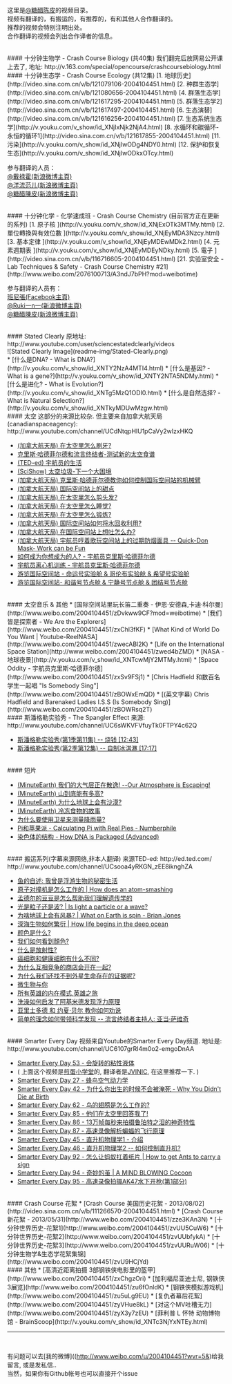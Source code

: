 这里是[@糖醋陈皮](http://www.weibo.com/u/2004104451?wvr=5&)的视频目录。<br />
视频有翻译的，有搬运的，有推荐的，有和其他人合作翻译的。 <br />
推荐的视频会特别注明出处。 <br />
合作翻译的视频会列出合作译者的信息。 <br />



<br>
#### 十分钟生物学 - Crash Course Biology (共40集)
我们翻完后放网易公开课上去了, 地址:  
http://v.163.com/special/opencourse/crashcoursebiology.html  



<br>
#### 十分钟生态学 - Crash Course Ecology (共12集)
[1. 地球历史](http://video.sina.com.cn/v/b/121079106-2004104451.html)       
[2. 种群生态学](http://video.sina.com.cn/v/b/121080656-2004104451.html)    
[4. 群落生态学](http://video.sina.com.cn/v/b/121617295-2004104451.html)    
[5. 群落生态学2](http://video.sina.com.cn/v/b/121617497-2004104451.html)    
[6. 生态演替](http://video.sina.com.cn/v/b/121616256-2004104451.html)    
[7. 生态系统生态学](http://v.youku.com/v_show/id_XNjIxNjk2NjA4.html)    
[8. 水循环和碳循环-永恒的循环1](http://video.sina.com.cn/v/b/121617855-2004104451.html)    
[11. 污染](http://v.youku.com/v_show/id_XNjIwODg4NDY0.html)    
[12. 保护和恢复生态](http://v.youku.com/v_show/id_XNjIwODkxOTcy.html)    

参与翻译的人员：   
[@戴禄霍(新浪微博主頁)](http://weibo.com/738234769)  
[@洋流范儿(新浪微博主頁)](http://www.weibo.com/shanmusunny)   
[@糖醋陳皮(新浪微博主頁)](http://www.weibo.com/2004104451/profile?rightmod=1&wvr=5&mod=personnumber)



<br>
#### 十分钟化学 - 化学速成班 - Crash Course Chemistry (目前官方正在更新的系列)
[1. 原子核 ](http://v.youku.com/v_show/id_XNjExOTk3MTMy.html)  
[2. 單位轉換與有效位數 ](http://v.youku.com/v_show/id_XNjEyMDA3Nzcy.html)  
[3. 基本定律 ](http://v.youku.com/v_show/id_XNjEyMDEwMDk2.html)  
[4. 元素週期表 ](http://v.youku.com/v_show/id_XNjEyMDEyNDky.html)  
[5. 電子 ](http://video.sina.com.cn/v/b/116716605-2004104451.html)  
[21. 实验室安全 - Lab Techniques & Safety - Crash Course Chemistry #21](http://www.weibo.com/2076100713/A3ndJ7bPH?mod=weibotime)

参与翻译的人员有：  
[班尼張(Facebook主頁)](https://www.facebook.com/BennySciCh?fref=ts)  
[@Ruki一n一(新浪微博主頁)](http://www.weibo.com/518485675?topnav=1&wvr=5&topsug=1)   
[@糖醋陳皮(新浪微博主頁)](http://www.weibo.com/2004104451/profile?rightmod=1&wvr=5&mod=personnumber)


<br>
#### Stated Clearly
原地址: http://www.youtube.com/user/sciencestatedclearly/videos  <br>
![Stated Clearly Image](readme-img/Stated-Clearly.png)  <br>
* [什么是DNA? - What is DNA?](http://v.youku.com/v_show/id_XNTY2NzA4MTI4.html)
* [什么是基因? - What is a gene?](http://v.youku.com/v_show/id_XNTY2NTA5NDMy.html)
* [什么是进化? - What is Evolution?](http://v.youku.com/v_show/id_XNTg5MzQ1ODI0.html)
* [什么是自然选择? - What is Natural Selection?](http://v.youku.com/v_show/id_XNTkyMDUwMzgw.html)




<br>
#### 太空
这部分的来源比较杂.  
但主要来自加拿大航天局(canadianspaceagency): http://www.youtube.com/channel/UCdNtqpHlU1pCaVy2wlzxHKQ 

* [(加拿大航天局) 在太空里怎么刷牙?](http://v.youku.com/v_show/id_XNTcwMzUwMDk2.html)
* [克里斯·哈德菲尔德和流言终结者-测试新的太空食谱](http://www.weibo.com/2004104451/zz8eMkhDQ)
* [(TED-ed) 宇航员的生活](http://www.weibo.com/2004104451/ztboXsKef)
* [(SciShow) 太空垃圾-下一个大困境](http://www.weibo.com/2004104451/zsiaxtWXs)
* [(加拿大航天局) 克里斯·哈德菲尔德教你如何控制国际空间站的机械臂](http://www.weibo.com/2004104451/zuSN1FyPS)
* [(加拿大航天局) 国际空间站上的甜点](http://www.weibo.com/2004104451/zuAFs2pPe)
* [(加拿大航天局) 在太空里怎么剪头发?](http://www.weibo.com/2004104451/zsgMCl6kp)
* [(加拿大航天局) 在太空里怎么睡觉? ](http://www.weibo.com/2004104451/zsgJT3dod)
* [(加拿大航天局) 在太空里怎么锻炼?](http://www.weibo.com/2004104451/zsqZamf4N)  
* [(加拿大航天局) 国际空间站如何将水回收利用?](http://www.weibo.com/2004104451/zu6jZw37d)
* [(加拿大航天局) 在国际空间站上想吐怎么办?](http://www.weibo.com/2004104451/zwe6U8iJ3)
* [(加拿大航天局) 宇航员哼着歌玩空间站上的过期防烟面具 -- Quick-Don Mask- Work can be Fun](http://www.weibo.com/2004104451/zwe35pyC2)  
* [如何成为你想成为的人? - 宇航员克里斯·哈德菲尔德](http://www.weibo.com/2004104451/zvWdtsgh1)  
* [宇航员离心机训练 - 宇航员克里斯·哈德菲尔德](http://v.youku.com/v_show/id_XNTc2MTU3MTM2.html)  
* [游览国际空间站 - 命运号实验舱 & 哥伦布实验舱 & 希望号实验舱](http://www.weibo.com/2004104451/zwOkbj39w)     
* [游览国际空间站- 和谐号节点舱 & 宁静号节点舱 & 团结号节点舱](http://v.youku.com/v_show/id_XNTc2MTA1ODQ4.html)




<br>
#### 太空音乐 & 其他
* [国际空间站里玩长笛二重奏 - 伊恩·安德森,卡迪·科尔曼](http://www.weibo.com/2004104451/zDvkww9CF?mod=weibotime)  
* [我们皆是探索者 - We Are the Explorers](http://www.weibo.com/2004104451/zxChl3fKF)
* [What Kind of World Do You Want | Youtube-ReelNASA](http://www.weibo.com/2004104451/zwecABl2K)
* [Life on the International Space Station](http://www.weibo.com/2004104451/zwed4bZMD)
* [NASA - 地球夜景](http://v.youku.com/v_show/id_XNTcwMjY2MTMy.html)
* [Space Oddity - 宇航员克里斯·哈德菲尔德](http://www.weibo.com/2004104451/zxSv9FSj1)
* [Chris Hadfield 和数百名学生一起唱 "Is Somebody Sing"](http://www.weibo.com/2004104451/zBOWxEmQD)
* [(英文字幕) Chris Hadfield and Barenaked Ladies I.S.S (Is Somebody Sing)](http://www.weibo.com/2004104451/zBOWRsq2T)








<br>
#### 斯潘格勒实验秀 - The Spangler Effect
来源: http://www.youtube.com/channel/UC6sWKVFVfuyTk0FTPY4c62Q

* [斯潘格勒实验秀(第1季第11集) -- 烧钱 [12:43]](http://www.weibo.com/2004104451/zwEEABkXt)  
* [斯潘格勒实验秀(第2季第12集) -- 自制冰淇淋  [17:17]](http://v.youku.com/v_show/id_XNTc2OTA5ODQ4.html)  







<br>
#### 短片

* [(MinuteEarth) 我们的大气层正在散逸! --Our Atmosphere is Escaping!](http://www.weibo.com/2004104451/zxiXK52YE)
* [(MinuteEarth) 山到底能有多高?](http://www.weibo.com/2004104451/zszIXzkFb)
* [(MinuteEarth) 为什么地球上会有沙漠? ](http://www.weibo.com/2004104451/zshAmoAU8)
* [(MinuteEarth) 冷冻食物的故事](http://www.weibo.com/2004104451/zvXm3oUTu)
* [为什么要使用卫星来测量降雨量? ](http://www.weibo.com/2004104451/zsh4UavQe)
* [Pi和苹果派 - Calculating Pi with Real Pies - Numberphile](http://weibo.com/2004104451/zvsmx0ACo)
* [染色体的结构 - How DNA is Packaged (Advanced)](http://www.weibo.com/2004104451/zDvSljd5T?mod=weibotime)  









<br>
#### 搬运系列(字幕来源网络,非本人翻译)
来源TED-ed:   
http://ed.ted.com/   
http://www.youtube.com/channel/UCsooa4yRKGN_zEE8iknghZA  

* [鱼的自述: 我曾是浮游生物的秘密生活](http://video.sina.com.cn/v/b/110758524-2004104451.html)
* [原子对撞机是怎么工作的 | How does an atom-smashing](http://video.sina.com.cn/v/b/110759144-2004104451.html)
* [孟德尔的豆豆是怎么帮助我们理解遗传学的](http://video.sina.com.cn/v/b/110203875-2004104451.html)
* [光是粒子还是波? | Is light a particle or a wave?](http://v.youku.com/v_show/id_XNTg2NTc1MDI0.html)
* [为啥地球上会有风暴? | What on Earth is spin - Brian Jones](http://v.youku.com/v_show/id_XNTg3ODg3MjY4.html)
* [深海生物如何繁衍 | How life begins in the deep ocean](http://v.youku.com/v_show/id_XNTcwMzMwMDMy.html) 
* [颜色是什么?](http://www.weibo.com/2004104451/zt9dTdIVS) 
* [我们如何看到顏色?](http://www.weibo.com/2004104451/zqKTZuLhl)
* [什么是放射性?](http://www.weibo.com/2004104451/zszHeAPIJ)
* [癌细胞和健康细胞有什么不同?](http://www.weibo.com/2004104451/zszJh6nYU) 
* [为什么互相竞争的商店会开在一起?](http://www.weibo.com/2004104451/zpgjvFzu6)
* [为什么我们还找不到外星生命存在的证据呢?](http://www.weibo.com/2004104451/zqKUb2t3g)
* [微生物与你](http://www.weibo.com/2004104451/zszHRBRiK)
* [所有英雄的内在模式,英雄之旅](http://www.weibo.com/2004104451/zsqZMs7ZR)
* [洗澡如何启发了阿基米德发现浮力原理](http://www.weibo.com/2004104451/zqKTkqe5C)
* [亚里士多德 和 约夏·贝尔 教你如何劝说](http://www.weibo.com/2004104451/zszIgqIIl)
* [简单的理念如何带领科学发现 -- 流言终结者主持人: 亚当·萨维奇](http://www.weibo.com/2004104451/zsA5z7BIb) 





<br>
#### Smarter Every Day
视频来自Youtube的Smarter Every Day频道.  
地址是:   http://www.youtube.com/channel/UC6107grRI4m0o2-emgoDnAA

* [Smarter Every Day 53 - 会旋转的粘性液体](http://v.youku.com/v_show/id_XNDU5NTQwNDc2.html?f=18563154) <br/> 
* ( 上面这个视频是[煎蛋小学堂](http://www.weibo.com/jandanxxt?topnav=1&wvr=5&topsug=1)的, 翻译者是[JVINIC](http://www.weibo.com/jvinic?topnav=1&wvr=5&topsug=1), 在这里推荐一下. ) <br/>
* [Smarter Every Day 27 - 蜂鸟空气动力学](http://www.weibo.com/2004104451/zvl5tCWqO)
* [Smarter Every Day 42 - 为什么你出生的时候不会被淹死 - Why You Didn't Die at Birth](http://www.weibo.com/2004104451/zshZ9wNBF)
* [Smarter Every Day 62 - 鸟的翅膀是怎么工作的?](http://weibo.com/2004104451/zvsIqb4PE)
* [Smarter Every Day 85 - 他们在太空里回答我了!](http://www.weibo.com/2004104451/zsitC22Hq)
* [Smarter Every Day 86 - 13万帧每秒来拍摄鲁珀特之泪的神奇特性](http://www.weibo.com/2004104451/zBIgRyafa)
* [Smarter Every Day 87 - 高速录像解析蝙蝠的飞行原理](http://weibo.com/2004104451/zvslLpLsZ)
* [Smarter Every Day 45 - 直升机物理学1 - 介绍](http://www.weibo.com/2004104451/ztbsK77zr)
* [Smarter Every Day 46 - 直升机物理学2 -- 如何控制直升机?](http://weibo.com/2004104451/zvtAHwktt)
* [Smarter Every Day 92 - 怎么让蚂蚁扛着纸片 | How to get Ants to carry a sign](http://www.weibo.com/2004104451/zBx2QcqAb)
* [Smarter Every Day 94 - 奇妙的茧 | A MIND BLOWING Cocoon ](http://www.weibo.com/2004104451/zBx7b5ARp)
* [Smarter Every Day 95 - 高速录像拍摄AK47水下开枪(第1部分)](http://v.youku.com/v_show/id_XNTc2MTQyMDUy.html)




<br>
#### Crash Course 花絮
* [Crash Course 美国历史花絮 - 2013/08/02](http://video.sina.com.cn/v/b/111266570-2004104451.html)
* [Crash Course 新花絮 - 2013/05/31](http://www.weibo.com/2004104451/zze3KAn3N)
* [十分钟世界历史-花絮1](http://www.weibo.com/2004104451/zvUU5CuW6)
* [十分钟世界历史-花絮2](http://www.weibo.com/2004104451/zvUUbfykA)
* [十分钟世界历史-花絮3](http://www.weibo.com/2004104451/zvUURuW06)
* [十分钟生物学&生态学花絮集锦](http://www.weibo.com/2004104451/zvU9HCjYd)  





<br>
#### 其他
* [高清近距离拍摄 3部钢铁侠电影里的盔甲](http://www.weibo.com/2004104451/zxChgzOri)
* [加利福尼亚迪士尼, 钢铁侠3展览](http://www.weibo.com/2004104451/zu6fOnldK)
* [钢铁侠模拟游戏机](http://www.weibo.com/2004104451/zu5uLg9EU)  
* [复仇者幕后花絮](http://www.weibo.com/2004104451/zyVHue8kL)
* [对这个MV吐槽无力](http://www.weibo.com/2004104451/zyX3y7zEU)
* [菲利普 L 怀特 动物博物馆 - BrainScoop](http://v.youku.com/v_show/id_XNTc3NjYxNTEy.html)




<br>

---

<br>


有问题可以去[我的微博]((http://www.weibo.com/u/2004104451?wvr=5&)给我留言, 或是发私信..  
当然，如果你有Github帐号也可以直接开个issue
<br>
